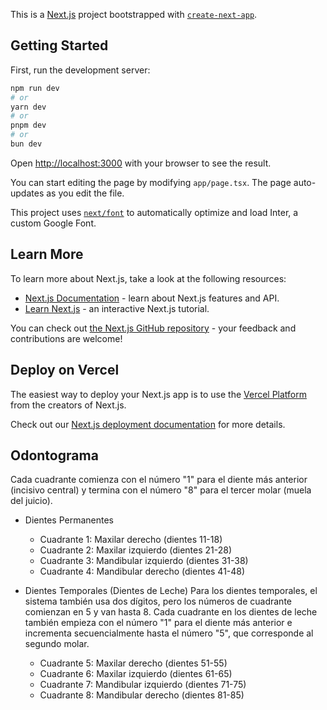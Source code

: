This is a [Next.js](https://nextjs.org/) project bootstrapped with [`create-next-app`](https://github.com/vercel/next.js/tree/canary/packages/create-next-app).

## Getting Started

First, run the development server:

```bash
npm run dev
# or
yarn dev
# or
pnpm dev
# or
bun dev
```

Open [http://localhost:3000](http://localhost:3000) with your browser to see the result.

You can start editing the page by modifying `app/page.tsx`. The page auto-updates as you edit the file.

This project uses [`next/font`](https://nextjs.org/docs/basic-features/font-optimization) to automatically optimize and load Inter, a custom Google Font.

## Learn More

To learn more about Next.js, take a look at the following resources:

- [Next.js Documentation](https://nextjs.org/docs) - learn about Next.js features and API.
- [Learn Next.js](https://nextjs.org/learn) - an interactive Next.js tutorial.

You can check out [the Next.js GitHub repository](https://github.com/vercel/next.js/) - your feedback and contributions are welcome!

## Deploy on Vercel

The easiest way to deploy your Next.js app is to use the [Vercel Platform](https://vercel.com/new?utm_medium=default-template&filter=next.js&utm_source=create-next-app&utm_campaign=create-next-app-readme) from the creators of Next.js.

Check out our [Next.js deployment documentation](https://nextjs.org/docs/deployment) for more details.

## Odontograma

Cada cuadrante comienza con el número "1" para el diente más anterior (incisivo central) y termina con el número "8" para el tercer molar (muela del juicio).

- Dientes Permanentes
    - Cuadrante 1: Maxilar derecho (dientes 11-18)
    - Cuadrante 2: Maxilar izquierdo (dientes 21-28)
    - Cuadrante 3: Mandibular izquierdo (dientes 31-38)
    - Cuadrante 4: Mandibular derecho (dientes 41-48)

- Dientes Temporales (Dientes de Leche)
    Para los dientes temporales, el sistema también usa dos dígitos, pero los números de cuadrante comienzan en 5 y van hasta 8. Cada cuadrante en los dientes de leche también empieza con el número "1" para el diente más anterior e incrementa secuencialmente hasta el número "5", que corresponde al segundo molar.

    - Cuadrante 5: Maxilar derecho (dientes 51-55)
    - Cuadrante 6: Maxilar izquierdo (dientes 61-65)
    - Cuadrante 7: Mandibular izquierdo (dientes 71-75)
    - Cuadrante 8: Mandibular derecho (dientes 81-85)
